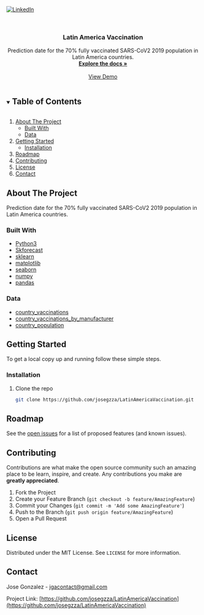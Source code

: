 <!--
*** Thanks for checking out the Best-README-Template. If you have a suggestion
*** that would make this better, please fork the repo and create a pull request
*** or simply open an issue with the tag "enhancement".
*** Thanks again! Now go create something AMAZING! :D
***
***
***
*** To avoid retyping too much info. Do a search and replace for the following:
*** github_username, repo_name, twitter_handle, email, project_title, project_description
-->

<!-- PROJECT SHIELDS -->
<!--
*** I'm using markdown "reference style" links for readability.
*** Reference links are enclosed in brackets [ ] instead of parentheses ( ).
*** See the bottom of this document for the declaration of the reference variables
*** for contributors-url, forks-url, etc. This is an optional, concise syntax you may use.
*** https://www.markdownguide.org/basic-syntax/#reference-style-links
-->
[![LinkedIn][linkedin-shield]][linkedin-url]



<!-- PROJECT LOGO -->
<br />
<p align="center">

  <h3 align="center">Latin America Vaccination</h3>

  <p align="center">
    Prediction date for the 70% fully vaccinated SARS-CoV2 2019 population in Latin America countries. 
    <br />
    <a href="https://github.com/josegzza/LatinAmericaVaccination/blob/main/LatinAmericaVaccination_article.pdf"><strong>Explore the docs »</strong></a>
    <br />
    <br />
    <a href="https://colab.research.google.com/drive/1vN0FTWoLzQpH9soOMmpUwQLXi7nAGka0?usp=sharing">View Demo</a>
  </p>
</p>



<!-- TABLE OF CONTENTS -->
<details open="open">
  <summary><h2 style="display: inline-block">Table of Contents</h2></summary>
  <ol>
    <li>
      <a href="#about-the-project">About The Project</a>
      <ul>
        <li><a href="#built-with">Built With</a></li>
        <li><a href="#data">Data</a></li>
      </ul>
    </li>
    <li>
      <a href="#getting-started">Getting Started</a>
      <ul>
        <li><a href="#installation">Installation</a></li>
      </ul>
    </li>
    <li><a href="#roadmap">Roadmap</a></li>
    <li><a href="#contributing">Contributing</a></li>
    <li><a href="#license">License</a></li>
    <li><a href="#contact">Contact</a></li>
  </ol>
</details>



<!-- ABOUT THE PROJECT -->
## About The Project
Prediction date for the 70% fully vaccinated SARS-CoV2 2019 population in Latin America countries. 

### Built With

* [Python3](https://www.python.org/download/releases/3.0/)
* [Skforecast](https://github.com/JoaquinAmatRodrigo/skforecast)
* [sklearn](https://scikit-learn.org/stable/)
* [matplotlib](https://matplotlib.org/stable/)
* [seaborn](https://seaborn.pydata.org/)
* [numpy](https://numpy.org/)
* [pandas](https://pandas.pydata.org/)

### Data

* [country_vaccinations](https://www.kaggle.com/gpreda/covid-world-vaccination-progress?select=country_vaccinations.csv)
* [country_vaccinations_by_manufacturer](https://www.kaggle.com/gpreda/covid-world-vaccination-progress?select=country_vaccinations.csv)
* [country_population](https://datos.bancomundial.org/indicator/SP.POP.TOTL)

<!-- GETTING STARTED -->
## Getting Started

To get a local copy up and running follow these simple steps.

### Installation

1. Clone the repo
   ```sh
   git clone https://github.com/josegzza/LatinAmericaVaccination.git
   ```

<!-- ROADMAP -->
## Roadmap

See the [open issues](https://github.com/josegzza/LatinAmericaVaccination/issues) for a list of proposed features (and known issues).



<!-- CONTRIBUTING -->
## Contributing

Contributions are what make the open source community such an amazing place to be learn, inspire, and create. Any contributions you make are **greatly appreciated**.

1. Fork the Project
2. Create your Feature Branch (`git checkout -b feature/AmazingFeature`)
3. Commit your Changes (`git commit -m 'Add some AmazingFeature'`)
4. Push to the Branch (`git push origin feature/AmazingFeature`)
5. Open a Pull Request



<!-- LICENSE -->
## License

Distributed under the MIT License. See `LICENSE` for more information.



<!-- CONTACT -->
## Contact

Jose Gonzalez - jgacontact@gmail.com

Project Link: [https://github.com/josegzza/LatinAmericaVaccination](https://github.com/josegzza/LatinAmericaVaccination)

<!-- MARKDOWN LINKS & IMAGES -->
<!-- https://www.markdownguide.org/basic-syntax/#reference-style-links -->
[contributors-shield]: https://img.shields.io/github/contributors/josegzza/repo.svg?style=for-the-badge
[contributors-url]: https://github.com/josegzza/repo/graphs/contributors
[forks-shield]: https://img.shields.io/github/forks/josegzza/repo.svg?style=for-the-badge
[forks-url]: https://github.com/josegzza/repo/network/members
[stars-shield]: https://img.shields.io/github/stars/josegzza/repo.svg?style=for-the-badge
[stars-url]: https://github.com/josegzza/repo/stargazers
[issues-shield]: https://img.shields.io/github/issues/josegzza/repo.svg?style=for-the-badge
[issues-url]: https://github.com/josegzza/repo/issues
[license-shield]: https://img.shields.io/github/license/josegzza/repo.svg?style=for-the-badge
[license-url]: https://github.com/josegzza/repo/blob/master/LICENSE.txt
[linkedin-shield]: https://img.shields.io/badge/-LinkedIn-black.svg?style=for-the-badge&logo=linkedin&colorB=555
[linkedin-url]: https://www.linkedin.com/in/pepegzza/
